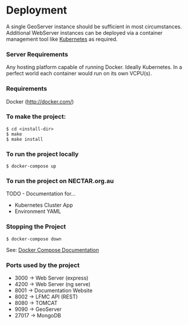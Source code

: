 # Deployment

A single GeoServer instance should be sufficient in most circumstances. Additional WebServer instances can  be deployed via a container management tool like [Kubernetes](https://kubernetes.io/) as required. 

### Server Requirements
Any hosting platform capable of running Docker.
Ideally Kubernetes.
In a perfect world each container would run on its own VCPU(s).

### Requirements
Docker (http://docker.com/)

### To make the project:
    $ cd <install-dir>
    $ make
    $ make install

### To run the project locally
    $ docker-compose up

### To run the project on NECTAR.org.au

TODO - Documentation for...
- Kubernetes Cluster App
- Environment YAML

### Stopping the Project

    $ docker-compose down

See: [Docker Compose Documentation](https://docs.docker.com/compose/reference/overview/#command-options-overview-and-help)


### Ports used by the project
  - 3000  -> Web Server (express)
  - 4200  -> Web Server (ng serve)
  - 8001  -> Documentation Website
  - 8002  -> LFMC API (REST)
  - 8080  -> TOMCAT
  - 9090  -> GeoServer
  - 27017 -> MongoDB

